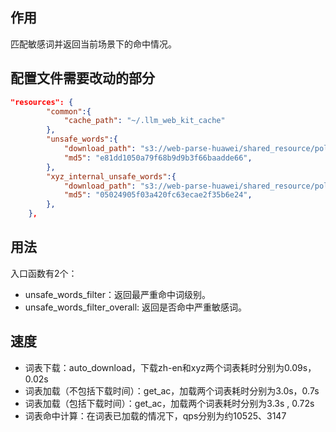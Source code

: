 ## 作用

匹配敏感词并返回当前场景下的命中情况。

## 配置文件需要改动的部分

```json
"resources": {
        "common":{
            "cache_path": "~/.llm_web_kit_cache"
        },
        "unsafe_words":{
            "download_path": "s3://web-parse-huawei/shared_resource/political/unsafe_words.jsonl",
            "md5": "e81dd1050a79f68b9d9b3f66baadde66",
        },
        "xyz_internal_unsafe_words":{
            "download_path": "s3://web-parse-huawei/shared_resource/political/xyz_internal_unsafe_words.jsonl",
            "md5": "05024905f03a420fc63ecae2f35b6e24",
        },
    },
```

## 用法

入口函数有2个：

- unsafe_words_filter：返回最严重命中词级别。
- unsafe_words_filter_overall: 返回是否命中严重敏感词。

## 速度

- 词表下载：auto_download，下载zh-en和xyz两个词表耗时分别为0.09s，0.02s
- 词表加载（不包括下载时间）：get_ac，加载两个词表耗时分别为3.0s，0.7s
- 词表加载（包括下载时间）：get_ac，加载两个词表耗时分别为3.3s , 0.72s
- 词表命中计算：在词表已加载的情况下，qps分别为约10525、3147
